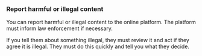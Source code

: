###  **Report harmful or illegal content**

You can report harmful or illegal content to the online platform. The platform
must inform law enforcement if necessary.

If you tell them about something illegal, they must review it and act if they
agree it is illegal. They must do this quickly and tell you what they decide.
